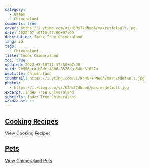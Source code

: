 ```yaml
---
category:
  - Games
  - Chimeraland
comments: true
cover: https://i.ytimg.com/vi/K3Ns77dNuoA/maxresdefault.jpg
date: 2022-02-18T10:37:00+07:00
description: Index Tree Chimeraland
lang: id
tags:
  - Chimeraland
title: Index Chimeraland
toc: true
updated: 2022-02-18T11:37:00+07:00
uuid: 2b555aca-b8dc-4888-8578-ab54bc31027a
webtitle: Chimeraland
thumbnail: https://i.ytimg.com/vi/K3Ns77dNuoA/maxresdefault.jpg
photos:
  - https://i.ytimg.com/vi/K3Ns77dNuoA/maxresdefault.jpg
excerpt: Index Tree Chimeraland
subtitle: Index Tree Chimeraland
wordcount: 11
---
```


<h2 id="cooking-recipes" tabindex="-1"><a class="header-anchor" href="#cooking-recipes">Cooking Recipes</a></h2>
<p><a href="//webmanajemen.com/page/safelink.html?url=UmVjaXBlcy5odG1s" target="_blank" rel="nofollow noopener">View Cooking Recipes</a></p>
<h2 id="pets" tabindex="-1"><a class="header-anchor" href="#pets">Pets</a></h2>
<p><a href="//webmanajemen.com/page/safelink.html?url=UGV0cy5odG1s" target="_blank" rel="nofollow noopener">View Chimeraland Pets</a></p>
